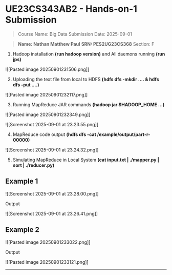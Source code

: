 # UE23CS343AB2 - Hands-on-1 Submission

> Course Name: Big Data
> Submission Date: 2025-09-01

> **Name: Nathan Matthew Paul**
> **SRN: PES2UG23CS368**
> Section: F

1. Hadoop installation **(run hadoop version)** and All daemons running **(run jps)**

![[Pasted image 20250901231506.png]]

2. Uploading the text file from local to HDFS **(hdfs dfs -mkdir .... & hdfs dfs -put ....)**

![[Pasted image 20250901232117.png]]

3. Running MapReduce JAR commands **(hadoop jar $HADOOP_HOME ...)**

![[Pasted image 20250901232349.png]]

![[Screenshot 2025-09-01 at 23.23.55.png]]

4. MapReduce code output **(hdfs dfs -cat /example/output/part-r-00000)** 

![[Screenshot 2025-09-01 at 23.24.32.png]]

5. Simulating MapReduce in Local System **(cat input.txt | ./mapper.py | sort | ./reducer.py)**

## Example 1

![[Screenshot 2025-09-01 at 23.28.00.png]]

Output

![[Screenshot 2025-09-01 at 23.26.41.png]]

## Example 2

![[Pasted image 20250901233022.png]]

Output

![[Pasted image 20250901233121.png]]

---